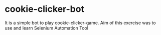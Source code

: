 # cookie-clicker-bot
It is a simple bot to play cookie-clicker-game.
Aim of this exercise was to use and learn Selenium Automation Tool
